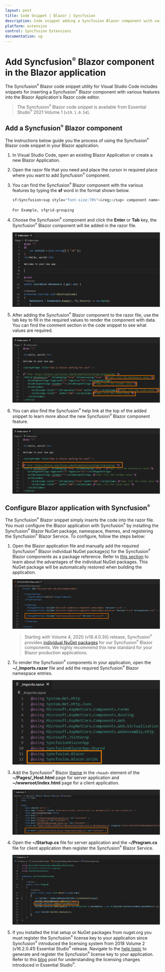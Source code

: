 ```yaml
---
layout: post
title: Code Snippet | Blazor | Syncfusion
description: Code snippet adding a Syncfusion Blazor component with various features in the Razor code editor file of the Blazor Application.
platform: extension
control: Syncfusion Extensions
documentation: ug
---
```


# Add Syncfusion<sup style="font-size:70%">&reg;</sup> Blazor component in the Blazor application

The Syncfusion<sup style="font-size:70%">&reg;</sup> Blazor code snippet utility for Visual Studio Code includes snippets for inserting a Syncfusion<sup style="font-size:70%">&reg;</sup> Blazor component with various features into the Blazor Application's Razor code editor.

   > The Syncfusion<sup style="font-size:70%">&reg;</sup> Blazor code snippet is available from Essential Studio<sup style="font-size:70%">&reg;</sup> 2021 Volume 1 (`v19.1.0.54`).

## Add a Syncfusion<sup style="font-size:70%">&reg;</sup> Blazor component

The instructions below guide you the process of using the Syncfusion<sup style="font-size:70%">&reg;</sup> Blazor code snippet in your Blazor application.

1. In Visual Studio Code, open an existing Blazor Application or create a new Blazor Application.

2. Open the razor file that you need and place the cursor in required place where you want to add Syncfusion<sup style="font-size:70%">&reg;</sup> component.

3. You can find the Syncfusion<sup style="font-size:70%">&reg;</sup> Blazor component with the various features by typing the **sf** word in the format shown below.

    ```bash
    sf<Syncfusion<sup style="font-size:70%">&reg;</sup> component name>-<Syncfusion<sup style="font-size:70%">&reg;</sup> component feature>

    For Example, sfgrid-grouping
    ```
4. Choose the Syncfusion<sup style="font-size:70%">&reg;</sup> component and click the **Enter** or **Tab** key, the Syncfusion<sup style="font-size:70%">&reg;</sup> Blazor component will be added in the razor file.

    ![Code Snippet](images/codesnippet.gif)

5. After adding the Syncfusion<sup style="font-size:70%">&reg;</sup> Blazor component to the razor file, use the tab key to fill in the required values to render the component with data. You can find the comment section in the code snippet to see what values are required.

    ![Comment](images/Comment.png)

6. You can also find the Syncfusion<sup style="font-size:70%">&reg;</sup> help link at the top of the added snippet to learn more about the new Syncfusion<sup style="font-size:70%">&reg;</sup> Blazor component feature.

    ![Help](images/Help.png)

## Configure Blazor application with Syncfusion<sup style="font-size:70%">&reg;</sup>

The Syncfusion<sup style="font-size:70%">&reg;</sup> Blazor snippet simply inserts the code into the razor file. You must configure the Blazor application with Syncfusion<sup style="font-size:70%">&reg;</sup> by installing the Syncfusion<sup style="font-size:70%">&reg;</sup> Blazor NuGet package, namespace, themes, and registering the Syncfusion<sup style="font-size:70%">&reg;</sup> Blazor Service. To configure, follow the steps below:

1. Open the Blazor application file and manually add the required Syncfusion<sup style="font-size:70%">&reg;</sup> Blazor individual NuGet package(s) for the Syncfusion<sup style="font-size:70%">&reg;</sup> Blazor components as a package reference. Refer to [this section](https://blazor.Syncfusion.com/documentation/nuget-packages/#benefits-of-using-individual-nuget-packages) to learn about the advantages of the individual NuGet packages. This NuGet package will be automatically restored when building the application.

    ![NuGet Package](images/NuGet-Snippet.png)

    > Starting with Volume 4, 2020 (v18.4.0.30) release, Syncfusion<sup style="font-size:70%">&reg;</sup> provides [individual NuGet packages](https://blazor.Syncfusion.com/documentation/nuget-packages/) for our Syncfusion<sup style="font-size:70%">&reg;</sup> Blazor components. We highly recommend this new standard for your Blazor production applications.

2. To render the Syncfusion<sup style="font-size:70%">&reg;</sup> components in your application, open the **~/_Imports.razor** file and add the required Syncfusion<sup style="font-size:70%">&reg;</sup> Blazor namespace entries.

    ![Namespace](images/Namespace-Snippet.png)

3. Add the Syncfusion<sup style="font-size:70%">&reg;</sup> Blazor [theme](https://blazor.Syncfusion.com/documentation/appearance/themes/) in the `<head>` element of the **~/Pages/_Host.html** page for server application and **~/wwwroot/index.html** page for a client application.

    ![Themes](images/Themes-Snippet.png)

4. Open the **~/Startup.cs** file for server application and the **~/Program.cs** file for client application then register the Syncfusion<sup style="font-size:70%">&reg;</sup> Blazor Service.

    ![Syncfusion<sup style="font-size:70%">&reg;</sup> Configuration](images/Configuration-Snippet.png)

5. If you installed the trial setup or NuGet packages from nuget.org you must register the Syncfusion<sup style="font-size:70%">&reg;</sup> license key to your application since Syncfusion<sup style="font-size:70%">&reg;</sup> introduced the licensing system from 2018 Volume 2 (v16.2.0.41) Essential Studio<sup style="font-size:70%">&reg;</sup> release. Navigate to the [help topic](https://help.Syncfusion.com/common/essential-studio/licensing/overview#how-to-generate-Syncfusion-license-key) to generate and register the Syncfusion<sup style="font-size:70%">&reg;</sup> license key to your application. Refer to this [blog](https://www.Syncfusion.com/blogs/post/whats-new-in-2018-volume-2.aspx) post for understanding the licensing changes introduced in Essential Studio<sup style="font-size:70%">&reg;</sup>.